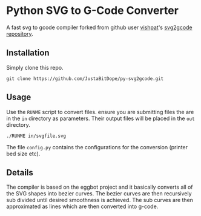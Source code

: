# Python SVG to G-Code Converter
A fast svg to gcode compiler forked from github user [vishpat](https://github.com/vishpat)'s [svg2gcode repository](https://github.com/vishpat/svg2gcode).

## Installation
Simply clone this repo.
```
git clone https://github.com/JustaBitDope/py-svg2gcode.git
```

## Usage
Use the `RUNME` script to convert files. ensure you are submitting files the are in the `in` directory as parameters. Their output files will be placed in the `out` directory.
```
./RUNME in/svgfile.svg
```

The file `config.py` contains the configurations for the conversion (printer bed size etc).

## Details
The compiler is based on the eggbot project and it basically converts all of the SVG shapes into bezier curves. The bezier curves are then recursively sub divided until desired smoothness is achieved. The sub curves are then approximated as lines which are then converted into g-code.
